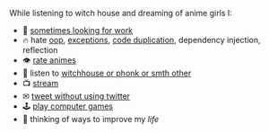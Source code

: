 While listening to witch house and dreaming of anime girls I:

- 🔭 [sometimes looking for work](https://rprtr258.github.io/cv.html)
- 🔥 hate [oop](https://betterprogramming.pub/object-oriented-programming-the-trillion-dollar-disaster-92a4b666c7c7), [exceptions](https://homepages.cwi.nl/~storm/teaching/reader/Dijkstra68.pdf), [code duplication](https://en.wikipedia.org/wiki/Don%27t_repeat_yourself), dependency injection, reflection
- 👁 [rate animes](https://rprtr258.github.io/watch_list.html)
- 🎵 listen to [witchhouse or phonk or smth other](https://open.spotify.com/user/21xgcujwwcwy3ak5xii4js6hy)
- 📺 [stream](https://www.twitch.tv/rprtr258)
- ✉ [tweet without using twitter](https://vk.com/rprtr258)
- 🕹 [play computer games](https://steamcommunity.com/id/rprtr258)
- 🤔 thinking of ways to improve my _life_

